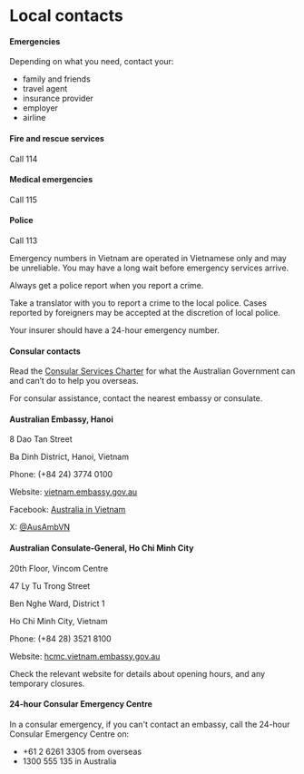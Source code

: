 # Local contacts

#### Emergencies

Depending on what you need, contact your:

* family and friends
* travel agent
* insurance provider
* employer
* airline

#### Fire and rescue services

Call 114

#### Medical emergencies

Call 115

#### Police

Call 113

Emergency numbers in Vietnam are operated in Vietnamese only and may be unreliable. You may have a long wait before emergency services arrive.

Always get a police report when you report a crime.

Take a translator with you to report a crime to the local police. Cases reported by foreigners may be accepted at the discretion of local police.

Your insurer should have a 24-hour emergency number.

#### Consular contacts

Read the [Consular Services Charter](/consular-services/consular-services-charter "Consular Services Charter") for what the Australian Government can and can’t do to help you overseas.

For consular assistance, contact the nearest embassy or consulate.

#### Australian Embassy, Hanoi

8 Dao Tan Street

Ba Dinh District, Hanoi, Vietnam

Phone: (+84 24) 3774 0100

Website: [vietnam.embassy.gov.au](http://vietnam.embassy.gov.au/hnoi/home.html)

Facebook: [Australia in Vietnam](https://www.facebook.com/AustralianEmbassyVietnam)

X: [@AusAmbVN](https://twitter.com/AusAmbVN)

#### Australian Consulate-General, Ho Chi Minh City

20th Floor, Vincom Centre

47 Ly Tu Trong Street

Ben Nghe Ward, District 1

Ho Chi Minh City, Vietnam

Phone: (+84 28) 3521 8100

Website: [hcmc.vietnam.embassy.gov.au](http://hcmc.vietnam.embassy.gov.au/hchi/home.html)

Check the relevant website for details about opening hours, and any temporary closures.

#### 24-hour Consular Emergency Centre

In a consular emergency, if you can't contact an embassy, call the 24-hour Consular Emergency Centre on:

* +61 2 6261 3305 from overseas
* 1300 555 135 in Australia